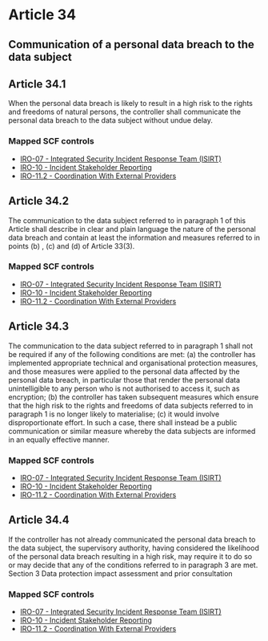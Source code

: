 # Article 34
## Communication of a personal data breach to the data subject

## Article 34.1
When the personal data breach is likely to result in a high risk to the rights and freedoms of natural persons, the controller shall communicate the personal data breach to the data subject without undue delay.
### Mapped SCF controls
- [IRO-07 - Integrated Security Incident Response Team (ISIRT)](../scf/iro-07-integratedsecurityincidentresponseteam(isirt).md)
- [IRO-10 - Incident Stakeholder Reporting](../scf/iro-10-incidentstakeholderreporting.md)
- [IRO-11.2 - Coordination With External Providers](../scf/iro-112-coordinationwithexternalproviders.md)
## Article 34.2
The communication to the data subject referred to in paragraph 1 of this Article shall describe in clear and plain language the nature of the personal data breach and contain at least the information and measures referred to in points (b) , (c)  and (d)  of Article 33(3).
### Mapped SCF controls
- [IRO-07 - Integrated Security Incident Response Team (ISIRT)](../scf/iro-07-integratedsecurityincidentresponseteam(isirt).md)
- [IRO-10 - Incident Stakeholder Reporting](../scf/iro-10-incidentstakeholderreporting.md)
- [IRO-11.2 - Coordination With External Providers](../scf/iro-112-coordinationwithexternalproviders.md)
## Article 34.3
The communication to the data subject referred to in paragraph 1 shall not be required if any of the following conditions are met:
(a) the controller has implemented appropriate technical and organisational protection measures, and those measures were applied to the personal data affected by the personal data breach, in particular those that render the personal data unintelligible to any person who is not authorised to access it, such as encryption;
(b) the controller has taken subsequent measures which ensure that the high risk to the rights and freedoms of data subjects referred to in paragraph 1 is no longer likely to materialise;
(c) it would involve disproportionate effort. In such a case, there shall instead be a public communication or similar measure whereby the data subjects are informed in an equally effective manner.
### Mapped SCF controls
- [IRO-07 - Integrated Security Incident Response Team (ISIRT)](../scf/iro-07-integratedsecurityincidentresponseteam(isirt).md)
- [IRO-10 - Incident Stakeholder Reporting](../scf/iro-10-incidentstakeholderreporting.md)
- [IRO-11.2 - Coordination With External Providers](../scf/iro-112-coordinationwithexternalproviders.md)
## Article 34.4
If the controller has not already communicated the personal data breach to the data subject, the supervisory authority, having considered the likelihood of the personal data breach resulting in a high risk, may require it to do so or may decide that any of the conditions referred to in paragraph 3 are met.
<span class="expanded">Section 3
<span class="bold"><span class="expanded">Data protection impact assessment and prior consultation
### Mapped SCF controls
- [IRO-07 - Integrated Security Incident Response Team (ISIRT)](../scf/iro-07-integratedsecurityincidentresponseteam(isirt).md)
- [IRO-10 - Incident Stakeholder Reporting](../scf/iro-10-incidentstakeholderreporting.md)
- [IRO-11.2 - Coordination With External Providers](../scf/iro-112-coordinationwithexternalproviders.md)